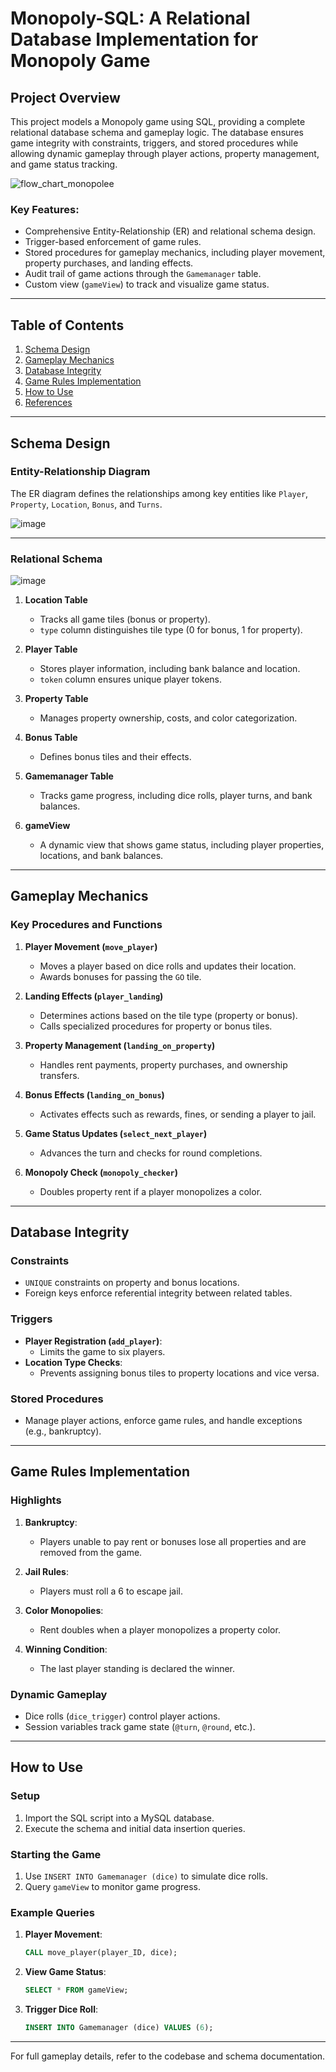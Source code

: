 # Monopoly-SQL: A Relational Database Implementation for Monopoly Game

## Project Overview

This project models a Monopoly game using SQL, providing a complete relational database schema and gameplay logic. The database ensures game integrity with constraints, triggers, and stored procedures while allowing dynamic gameplay through player actions, property management, and game status tracking.

![flow_chart_monopolee](https://github.com/user-attachments/assets/6259bb2d-e0fc-4362-aa18-719eda0901d7)

### Key Features:
- Comprehensive Entity-Relationship (ER) and relational schema design.
- Trigger-based enforcement of game rules.
- Stored procedures for gameplay mechanics, including player movement, property purchases, and landing effects.
- Audit trail of game actions through the `Gamemanager` table.
- Custom view (`gameView`) to track and visualize game status.

---

## Table of Contents
1. [Schema Design](#schema-design)
2. [Gameplay Mechanics](#gameplay-mechanics)
3. [Database Integrity](#database-integrity)
4. [Game Rules Implementation](#game-rules-implementation)
5. [How to Use](#how-to-use)
6. [References](#references)

---

## Schema Design

### Entity-Relationship Diagram
The ER diagram defines the relationships among key entities like `Player`, `Property`, `Location`, `Bonus`, and `Turns`.

![image](https://github.com/user-attachments/assets/14f3cf8a-937b-4d48-b00f-f601d5b84aa2)

---

### Relational Schema

![image](https://github.com/user-attachments/assets/9049bd9a-bcb3-403a-80d4-e896364a6b35)

1. **Location Table**
   - Tracks all game tiles (bonus or property).
   - `type` column distinguishes tile type (0 for bonus, 1 for property).

2. **Player Table**
   - Stores player information, including bank balance and location.
   - `token` column ensures unique player tokens.

3. **Property Table**
   - Manages property ownership, costs, and color categorization.

4. **Bonus Table**
   - Defines bonus tiles and their effects.

5. **Gamemanager Table**
   - Tracks game progress, including dice rolls, player turns, and bank balances.

6. **gameView**
   - A dynamic view that shows game status, including player properties, locations, and bank balances.

---

## Gameplay Mechanics

### Key Procedures and Functions
1. **Player Movement (`move_player`)**
   - Moves a player based on dice rolls and updates their location.
   - Awards bonuses for passing the `GO` tile.

2. **Landing Effects (`player_landing`)**
   - Determines actions based on the tile type (property or bonus).
   - Calls specialized procedures for property or bonus tiles.

3. **Property Management (`landing_on_property`)**
   - Handles rent payments, property purchases, and ownership transfers.

4. **Bonus Effects (`landing_on_bonus`)**
   - Activates effects such as rewards, fines, or sending a player to jail.

5. **Game Status Updates (`select_next_player`)**
   - Advances the turn and checks for round completions.

6. **Monopoly Check (`monopoly_checker`)**
   - Doubles property rent if a player monopolizes a color.

---

## Database Integrity

### Constraints
- `UNIQUE` constraints on property and bonus locations.
- Foreign keys enforce referential integrity between related tables.

### Triggers
- **Player Registration (`add_player`)**:
  - Limits the game to six players.
- **Location Type Checks**:
  - Prevents assigning bonus tiles to property locations and vice versa.

### Stored Procedures
- Manage player actions, enforce game rules, and handle exceptions (e.g., bankruptcy).

---

## Game Rules Implementation

### Highlights
1. **Bankruptcy**:
   - Players unable to pay rent or bonuses lose all properties and are removed from the game.

2. **Jail Rules**:
   - Players must roll a 6 to escape jail.

3. **Color Monopolies**:
   - Rent doubles when a player monopolizes a property color.

4. **Winning Condition**:
   - The last player standing is declared the winner.

### Dynamic Gameplay
- Dice rolls (`dice_trigger`) control player actions.
- Session variables track game state (`@turn`, `@round`, etc.).

---

## How to Use

### Setup
1. Import the SQL script into a MySQL database.
2. Execute the schema and initial data insertion queries.

### Starting the Game
1. Use `INSERT INTO Gamemanager (dice)` to simulate dice rolls.
2. Query `gameView` to monitor game progress.

### Example Queries
1. **Player Movement**:
   ```sql
   CALL move_player(player_ID, dice);
   ```

2. **View Game Status**:
   ```sql
   SELECT * FROM gameView;
   ```

3. **Trigger Dice Roll**:
   ```sql
   INSERT INTO Gamemanager (dice) VALUES (6);
   ```

---

For full gameplay details, refer to the codebase and schema documentation.
